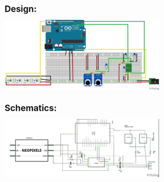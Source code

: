 # Design:

![Alt](https://github.com/begalv/Musiv/blob/master/docs/images/circuit.jpg)



# Schematics:

![Alt](https://github.com/begalv/Musiv/blob/master/docs/images/schematics.jpg)
